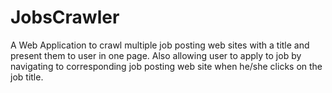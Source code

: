 # JobsCrawler
A Web Application to crawl multiple job posting web sites with a title and present them to user in one page. Also allowing user to apply to job by navigating to corresponding job posting web site when he/she clicks on the job title.

